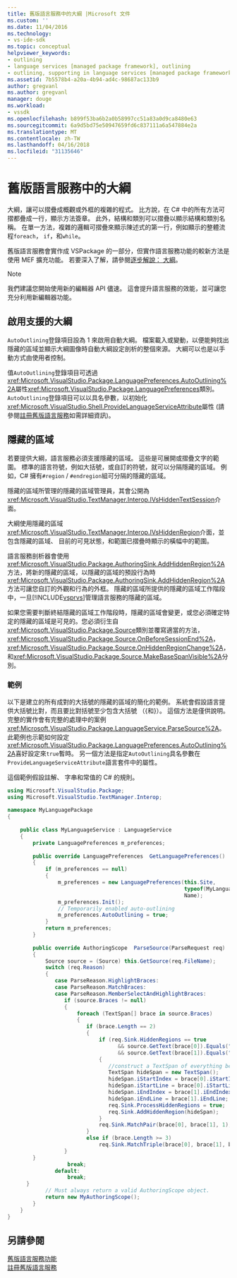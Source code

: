 ```yaml
---
title: 舊版語言服務中的大綱 |Microsoft 文件
ms.custom: ''
ms.date: 11/04/2016
ms.technology:
- vs-ide-sdk
ms.topic: conceptual
helpviewer_keywords:
- outlining
- language services [managed package framework], outlining
- outlining, supporting in language services [managed package framework]
ms.assetid: 7b5578b4-a20a-4b94-ad4c-98687ac133b9
author: gregvanl
ms.author: gregvanl
manager: douge
ms.workload:
- vssdk
ms.openlocfilehash: b899f53ba6b2a0b58997cc51a83a0d9ca8480e63
ms.sourcegitcommit: 6a9d5bd75e50947659fd6c837111a6a547884e2a
ms.translationtype: MT
ms.contentlocale: zh-TW
ms.lasthandoff: 04/16/2018
ms.locfileid: "31135646"
---
```

# <a name="outlining-in-a-legacy-language-service"></a>舊版語言服務中的大綱
大綱，讓可以摺疊成概觀或外框的複雜的程式。 比方說，在 C# 中的所有方法可摺都疊成一行，顯示方法簽章。 此外，結構和類別可以摺疊以顯示結構和類別名稱。 在單一方法，複雜的邏輯可摺疊來顯示陳述式的第一行，例如顯示的整體流程`foreach`， `if`，和`while`。  
  
 舊版語言服務會實作成 VSPackage 的一部分，但實作語言服務功能的較新方法是使用 MEF 擴充功能。 若要深入了解，請參閱[逐步解說： 大綱](../../extensibility/walkthrough-outlining.md)。  
  
> [!NOTE]
>  我們建議您開始使用新的編輯器 API 儘速。 這會提升語言服務的效能，並可讓您充分利用新編輯器功能。  
  
## <a name="enabling-support-for-outlining"></a>啟用支援的大綱  
 `AutoOutlining`登錄項目設為 1 來啟用自動大綱。 檔案載入或變動，以便能夠找出隱藏的區域並顯示大綱圖像時自動大綱設定剖析的整個來源。 大綱可以也是以手動方式由使用者控制。  
  
 值`AutoOutlining`登錄項目可透過<xref:Microsoft.VisualStudio.Package.LanguagePreferences.AutoOutlining%2A>屬性<xref:Microsoft.VisualStudio.Package.LanguagePreferences>類別。 `AutoOutlining`登錄項目可以以具名參數，以初始化<xref:Microsoft.VisualStudio.Shell.ProvideLanguageServiceAttribute>屬性 (請參閱[註冊舊版語言服務](../../extensibility/internals/registering-a-legacy-language-service1.md)如需詳細資訊)。  
  
## <a name="the-hidden-region"></a>隱藏的區域  
 若要提供大綱，語言服務必須支援隱藏的區域。 這些是可展開或摺疊文字的範圍。 標準的語言符號，例如大括號，或自訂的符號，就可以分隔隱藏的區域。 例如，C# 擁有`#region` / `#endregion`組可分隔的隱藏的區域。  
  
 隱藏的區域所管理的隱藏的區域管理員，其會公開為<xref:Microsoft.VisualStudio.TextManager.Interop.IVsHiddenTextSession>介面。  
  
 大綱使用隱藏的區域<xref:Microsoft.VisualStudio.TextManager.Interop.IVsHiddenRegion>介面，並包含隱藏的區域、 目前的可見狀態，和範圍已摺疊時顯示的橫幅中的範圍。  
  
 語言服務剖析器會使用<xref:Microsoft.VisualStudio.Package.AuthoringSink.AddHiddenRegion%2A>方法，將新的隱藏的區域，以隱藏的區域的預設行為時<xref:Microsoft.VisualStudio.Package.AuthoringSink.AddHiddenRegion%2A>方法可讓您自訂的外觀和行為的外框。 隱藏的區域所提供的隱藏的區域工作階段中，一旦[!INCLUDE[vsprvs](../../code-quality/includes/vsprvs_md.md)]管理語言服務的隱藏的區域。  
  
 如果您需要判斷終結隱藏的區域工作階段時，隱藏的區域會變更，或您必須確定特定的隱藏的區域是可見的。您必須衍生自<xref:Microsoft.VisualStudio.Package.Source>類別並覆寫適當的方法， <xref:Microsoft.VisualStudio.Package.Source.OnBeforeSessionEnd%2A>， <xref:Microsoft.VisualStudio.Package.Source.OnHiddenRegionChange%2A>，和<xref:Microsoft.VisualStudio.Package.Source.MakeBaseSpanVisible%2A>分別。  
  
### <a name="example"></a>範例  
 以下是建立的所有成對的大括號的隱藏的區域的簡化的範例。 系統會假設語言提供大括號比對，而且要比對括號至少包含大括號 （{和}）。 這個方法是僅供說明。 完整的實作會有完整的處理中的案例<xref:Microsoft.VisualStudio.Package.LanguageService.ParseSource%2A>。 此範例也示範如何設定<xref:Microsoft.VisualStudio.Package.LanguagePreferences.AutoOutlining%2A>喜好設定來`true`暫時。 另一個方法是指定`AutoOutlining`具名參數在`ProvideLanguageServiceAttribute`語言套件中的屬性。  
  
 這個範例假設註解、 字串和常值的 C# 的規則。  
  
```csharp  
using Microsoft.VisualStudio.Package;  
using Microsoft.VisualStudio.TextManager.Interop;  
  
namespace MyLanguagePackage  
{  
  
    public class MyLanguageService : LanguageService  
    {  
        private LanguagePreferences m_preferences;  
  
        public override LanguagePreferences  GetLanguagePreferences()  
        {  
            if (m_preferences == null)  
            {  
                m_preferences = new LanguagePreferences(this.Site,  
                                                        typeof(MyLanguageService).GUID,  
                                                        Name);  
                m_preferences.Init();  
                // Temporarily enabled auto-outlining  
                m_preferences.AutoOutlining = true;  
            }  
            return m_preferences;  
        }  
  
        public override AuthoringScope  ParseSource(ParseRequest req)  
        {  
            Source source = (Source) this.GetSource(req.FileName);  
            switch (req.Reason)  
            {  
               case ParseReason.HighlightBraces:  
               case ParseReason.MatchBraces:  
               case ParseReason.MemberSelectAndHighlightBraces:  
                  if (source.Braces != null)  
                  {  
                      foreach (TextSpan[] brace in source.Braces)  
                      {  
                         if (brace.Length == 2)  
                         {  
                             if (req.Sink.HiddenRegions == true   
                                   && source.GetText(brace[0]).Equals("{")   
                                   && source.GetText(brace[1]).Equals("}"))  
                             {  
                                //construct a TextSpan of everything between the braces  
                                TextSpan hideSpan = new TextSpan();  
                                hideSpan.iStartIndex = brace[0].iStartIndex;  
                                hideSpan.iStartLine = brace[0].iStartLine;  
                                hideSpan.iEndIndex = brace[1].iEndIndex;  
                                hideSpan.iEndLine = brace[1].iEndLine;  
                                req.Sink.ProcessHiddenRegions = true;  
                                req.Sink.AddHiddenRegion(hideSpan);  
                             }  
                             req.Sink.MatchPair(brace[0], brace[1], 1);  
                         }  
                         else if (brace.Length >= 3)  
                             req.Sink.MatchTriple(brace[0], brace[1], brace[2], 1);  
                  }  
        }  
                   break;  
               default:  
                   break;  
      }  
            // Must always return a valid AuthoringScope object.  
            return new MyAuthoringScope();  
        }  
    }  
}  
```  
  
## <a name="see-also"></a>另請參閱  
 [舊版語言服務功能](../../extensibility/internals/legacy-language-service-features1.md)   
 [註冊舊版語言服務](../../extensibility/internals/registering-a-legacy-language-service1.md)